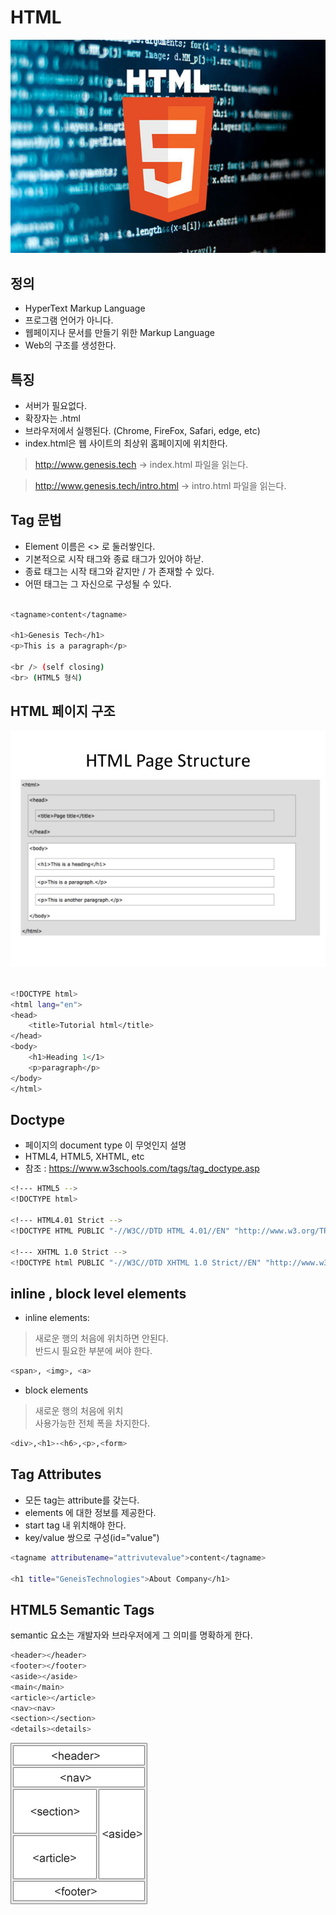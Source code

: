 # HTML
![Alternate text](https://raw.githubusercontent.com/ParkHyunjun/tutorial/master/images/learn-html5.jpg)

## 정의
* HyperText Markup Language
* 프로그램 언어가 아니다.
* 웹페이지나 문서를 만들기 위한 Markup Language
* Web의 구조를 생성한다.

## 특징
* 서버가 필요없다.
* 확장자는 .html
* 브라우저에서 실행된다. (Chrome, FireFox, Safari, edge, etc)
* index.html은 웹 사이트의 최상위 홈페이지에 위치한다.
> http://www.genesis.tech -> index.html 파일을 읽는다.

> http://www.genesis.tech/intro.html -> intro.html 파일을 읽는다.

## Tag 문법
* Element 이름은 <> 로 둘러쌓인다.
* 기본적으로 시작 태그와 종료 태그가 있어야 하낟.
* 종료 태그는 시작 태그와 같지만 / 가 존재할 수 있다.
* 어떤 태그는 그 자신으로 구성될 수 있다.

```sh

<tagname>content</tagname>

<h1>Genesis Tech</h1>
<p>This is a paragraph</p>

<br /> (self closing)
<br> (HTML5 형식)

```

## HTML 페이지 구조
![Alternate text](https://raw.githubusercontent.com/ParkHyunjun/tutorial/master/images/HTML_page_structure.jpg)

```sh

<!DOCTYPE html>
<html lang="en">
<head>
    <title>Tutorial html</title>
</head>
<body>
    <h1>Heading 1</1>
    <p>paragraph</p>
</body>
</html>

```

## Doctype 
* 페이지의 document type 이 무엇인지 설명
* HTML4, HTML5, XHTML, etc
* 참조 : https://www.w3schools.com/tags/tag_doctype.asp

```sh
<!--- HTML5 -->
<!DOCTYPE html>

<!--- HTML4.01 Strict -->
<!DOCTYPE HTML PUBLIC "-//W3C//DTD HTML 4.01//EN" "http://www.w3.org/TR/html4/strict.dtd">

<!--- XHTML 1.0 Strict -->
<!DOCTYPE html PUBLIC "-//W3C//DTD XHTML 1.0 Strict//EN" "http://www.w3.org/TR/xhtml1/DTD/xhtml1-strict.dtd">

```

## inline , block level elements
* inline elements:
> 새로운 행의 처음에 위치하면 안된다. <br>
> 반드시 필요한 부분에 써야 한다.
```sh
<span>, <img>, <a>
```
* block elements
> 새로운 행의 처음에 위치 <br>
> 사용가능한 전체 폭을 차지한다.
```sh
<div>,<h1>-<h6>,<p>,<form>
```
## Tag Attributes
* 모든 tag는 attribute를 갖는다.
* elements 에 대한 정보를 제공한다.
* start tag 내 위치해야 한다.
* key/value 쌍으로 구성(id="value")
```sh
<tagname attributename="attrivutevalue">content</tagname>

<h1 title="GeneisTechnologies">About Company</h1>
```
## HTML5 Semantic Tags
semantic 요소는 개발자와 브라우저에게 그 의미를 명확하게 한다.

```sh
<header></header>
<footer></footer>
<aside></aside>
<main</main>
<article></article>
<nav><nav>
<section></section>
<details><details>
```
![Alternate text](https://raw.githubusercontent.com/ParkHyunjun/tutorial/master/images/img_sem_elements.gif)